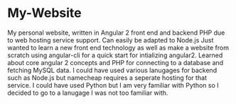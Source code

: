 # My-Website
My personal website, written in Angular 2 front end and backend PHP due to web hosting service support. Can easily be adapted to Node.js
Just wanted to learn a new front end technology as well as make a website from scratch using angular-cli for a quick start for intializing angular2.
Learned about core angular 2 concepts and PHP for connecting to a database and fetching MySQL data. I could have used various lanugages for backend such as Node.js but namecheap requires a seperate hosting for that service. I could have used Python but I am very familiar with Python so I decided to go to a lanugage I was not too familiar with.
